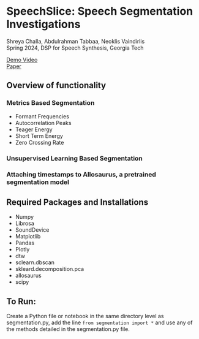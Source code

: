 # SpeechSlice: Speech Segmentation Investigations
Shreya Challa, Abdulrahman Tabbaa, Neoklis Vaindirlis <br> 
Spring 2024, DSP for Speech Synthesis, Georgia Tech 

[Demo Video](https://youtu.be/VLSmG2tNT2Q) <br>
[Paper](https://drive.google.com/file/d/1CAmtOiyZTvtgJZBLD-5LJOQtTDLVyRLC/view?usp=sharing) 
## Overview of functionality 
### Metrics Based Segmentation
- Formant Frequencies
- Autocorrelation Peaks
- Teager Energy
- Short Term Energy
- Zero Crossing Rate

### Unsupervised Learning Based Segmentation 
### Attaching timestamps to Allosaurus, a pretrained segmentation model 

## Required Packages and Installations
- Numpy
- Librosa
- SoundDevice
- Matplotlib
- Pandas
- Plotly
- dtw
- sclearn.dbscan
- skleard.decomposition.pca
- allosaurus
- scipy
  
## To Run:
Create a Python file or notebook in the same directory level as segmentation.py, add the line `from segmentation import *` and use any of the methods detailed in the segmentation.py file. 
